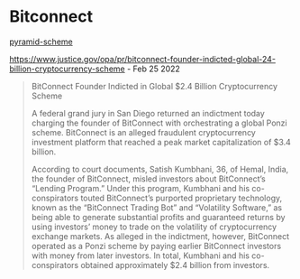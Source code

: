 # Bitconnect

[pyramid-scheme](../concepts/pyramid-scheme.md)


https://www.justice.gov/opa/pr/bitconnect-founder-indicted-global-24-billion-cryptocurrency-scheme - Feb 25 2022

> BitConnect Founder Indicted in Global $2.4 Billion Cryptocurrency Scheme
>
> A federal grand jury in San Diego returned an indictment today charging the founder of BitConnect with orchestrating a global Ponzi scheme. BitConnect is an alleged fraudulent cryptocurrency investment platform that reached a peak market capitalization of $3.4 billion.
>
> According to court documents, Satish Kumbhani, 36, of Hemal, India, the founder of BitConnect, misled investors about BitConnect’s “Lending Program.” Under this program, Kumbhani and his co-conspirators touted BitConnect’s purported proprietary technology, known as the “BitConnect Trading Bot” and “Volatility Software,” as being able to generate substantial profits and guaranteed returns by using investors’ money to trade on the volatility of cryptocurrency exchange markets. As alleged in the indictment, however, BitConnect operated as a Ponzi scheme by paying earlier BitConnect investors with money from later investors. In total, Kumbhani and his co-conspirators obtained approximately $2.4 billion from investors.